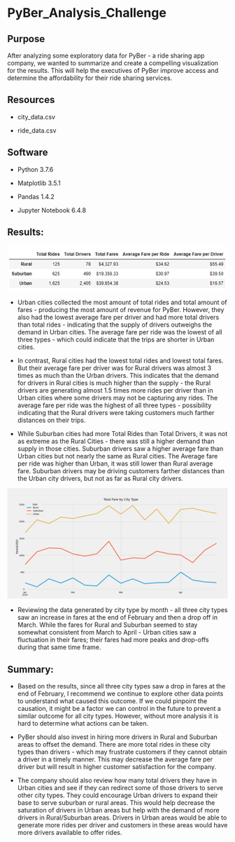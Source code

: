 # PyBer_Analysis_Challenge

## Purpose 

After analyzing some exploratory data for PyBer - a ride sharing app company, we wanted to summarize and create a compelling visualization for the results. This will help the executives of PyBer improve access and determine the affordability for their ride sharing services.

## Resources
- city_data.csv

- ride_data.csv

## Software
- Python 3.7.6

- Matplotlib 3.5.1

- Pandas 1.4.2

- Jupyter Notebook 6.4.8

## Results:

![this is an image](https://github.com/eneubauer2022/PyBer_Analysis_Challenge/blob/main/analysis/PyBer_data_by_city_type.png)

- Urban cities collected the most amount of total rides and total amount of fares - producing the most amount of revenue for PyBer. However, they also had the lowest average fare per driver and had more total drivers than total rides - indicating that the supply of drivers outweighs the demand in Urban cities. The average fare per ride was the lowest of all three types - which could indicate that the trips are shorter in Urban cities. 

- In contrast, Rural cities had the lowest total rides and lowest total fares. But their average fare per driver was for Rural drivers was almost 3 times as much than the Urban drivers. This indicates that the demand for drivers in Rural cities is much higher than the supply - the Rural drivers are generating almost 1.5 times more rides per driver than in Urban cities where some drivers may not be capturing any rides. The average fare per ride was the highest of all three types - possibility indicating that the Rural drivers were taking customers much farther distances on their trips. 

- While Suburban cities had more Total Rides than Total Drivers, it was not as extreme as the Rural Cities - there was still a higher demand than supply in those cities. Suburban drivers saw a higher average fare than Urban cities but not nearly the same as Rural cities. The Average fare per ride was higher than Urban, it was still lower than Rural average fare. Suburban drivers may be driving customers farther distances than the Urban city drivers, but not as far as Rural city drivers. 

![this is an image](https://github.com/eneubauer2022/PyBer_Analysis_Challenge/blob/main/analysis/Pyber_total_fares_by_city_type.png)


- Reviewing the data generated by city type by month - all three city types saw an increase in fares at the end of February and then a drop off in March. While the fares for Rural and Suburban seemed to stay somewhat consistent from March to April - Urban cities saw a fluctuation in their fares; their fares had more peaks and drop-offs during that same time frame. 

## Summary:

- Based on the results, since all three city types saw a drop in fares at the end of February, I recommend we continue to explore other data points to understand what caused this outcome. If we could pinpoint the causation, it might be a factor we can control in the future to prevent a similar outcome for all city types. However, without more analysis it is hard to determine what actions can be taken. 

- PyBer should also invest in hiring more drivers in Rural and Suburban areas to offset the demand. There are more total rides in these city types than drivers - which may frustrate customers if they cannot obtain a driver in a timely manner. This may decrease the average fare per driver but will result in higher customer satisfaction for the company. 

- The company should also review how many total drivers they have in Urban cities and see if they can redirect some of those drivers to serve other city types. They could encourage Urban drivers to expand their base to serve suburban or rural areas. This would help decrease the saturation of drivers in Urban areas but help with the demand of more drivers in Rural/Suburban areas. Drivers in Urban areas would be able to generate more rides per driver and customers in these areas would have more drivers available to offer rides.  
